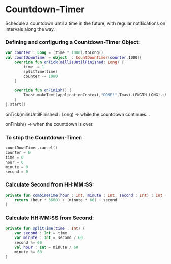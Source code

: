 # Countdown-Timer
<p>Schedule a countdown until a time in the future, with regular notifications on intervals along the way.</p>

### Defining and configuring a Countdown-Timer Object:
```kotlin
var counter : Long = (time * 1000).toLong()
val countDownTimer = object  : CountDownTimer(counter,1000){
    override fun onTick(millisUntilFinished: Long) {
        time -= 1
        splitTime(time)
        counter -= 1000
    }

    override fun onFinish() {
        Toast.makeText(applicationContext,"DONE!",Toast.LENGTH_LONG).show()
    }
}.start()
```
<p>onTick(milisUntilFinished : Long) -> while the countdown continues...</p>
<p>onFinish() -> when the countdown is over.</p>

### To stop the Countdown-Timer:
```kotlin
countDownTimer.cancel()
counter = 0
time = 0
hour = 0
minute = 0
second = 0
```
### Calculate Second from HH:MM:SS:
```kotlin
private fun combineTime(hour : Int, minute : Int, second : Int) : Int {
    return (hour * 3600) + (minute * 60) + second
}
```

### Calculate HH:MM:SS from Second:
```kotlin
private fun splitTime(time : Int) {
    var second : Int = time
    var minute : Int = second / 60
    second %= 60
    val hour : Int = minute / 60
    minute %= 60
}
```
